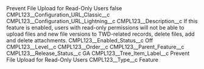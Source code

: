 <?xml version="1.0" encoding="UTF-8"?>
<CustomMetadata xmlns="http://soap.sforce.com/2006/04/metadata" xmlns:xsi="http://www.w3.org/2001/XMLSchema-instance" xmlns:xsd="http://www.w3.org/2001/XMLSchema">
    <label>Prevent File Upload for Read-Only Users</label>
    <protected>false</protected>
    <values>
        <field>CMPL123__Configuration_URL_Classic__c</field>
        <value xsi:nil="true"/>
    </values>
    <values>
        <field>CMPL123__Configuration_URL_Lightning__c</field>
        <value xsi:nil="true"/>
    </values>
    <values>
        <field>CMPL123__Description__c</field>
        <value xsi:type="xsd:string">If this feature is enabled, users with read-only permissions will not be able to upload files and new file versions to TWD-related records, delete files, add and delete attachments.</value>
    </values>
    <values>
        <field>CMPL123__Enabled_Status__c</field>
        <value xsi:type="xsd:string">Off</value>
    </values>
    <values>
        <field>CMPL123__Level__c</field>
        <value xsi:nil="true"/>
    </values>
    <values>
        <field>CMPL123__Order__c</field>
        <value xsi:nil="true"/>
    </values>
    <values>
        <field>CMPL123__Parent_Feature__c</field>
        <value xsi:nil="true"/>
    </values>
    <values>
        <field>CMPL123__Release_Status__c</field>
        <value xsi:type="xsd:string">GA</value>
    </values>
    <values>
        <field>CMPL123__Tree_Item_Label__c</field>
        <value xsi:type="xsd:string">Prevent File Upload for Read-Only Users</value>
    </values>
    <values>
        <field>CMPL123__Type__c</field>
        <value xsi:type="xsd:string">Feature</value>
    </values>
</CustomMetadata>
